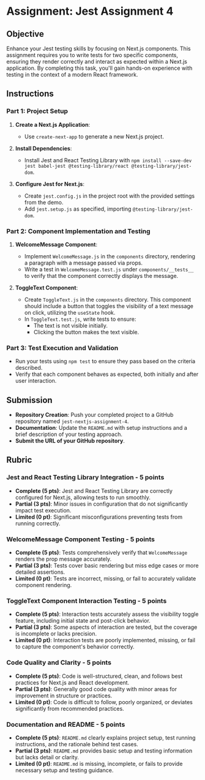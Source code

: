 # Assignment: Jest Assignment 4

## Objective

Enhance your Jest testing skills by focusing on Next.js components. This assignment requires you to write tests for two specific components, ensuring they render correctly and interact as expected within a Next.js application. By completing this task, you'll gain hands-on experience with testing in the context of a modern React framework.

## Instructions

### Part 1: Project Setup

1. **Create a Next.js Application**:

   - Use `create-next-app` to generate a new Next.js project.

2. **Install Dependencies**:

   - Install Jest and React Testing Library with `npm install --save-dev jest babel-jest @testing-library/react @testing-library/jest-dom`.

3. **Configure Jest for Next.js**:
   - Create `jest.config.js` in the project root with the provided settings from the demo.
   - Add `jest.setup.js` as specified, importing `@testing-library/jest-dom`.

### Part 2: Component Implementation and Testing

1. **WelcomeMessage Component**:

   - Implement `WelcomeMessage.js` in the `components` directory, rendering a paragraph with a message passed via props.
   - Write a test in `WelcomeMessage.test.js` under `components/__tests__` to verify that the component correctly displays the message.

2. **ToggleText Component**:
   - Create `ToggleText.js` in the `components` directory. This component should include a button that toggles the visibility of a text message on click, utilizing the `useState` hook.
   - In `ToggleText.test.js`, write tests to ensure:
     - The text is not visible initially.
     - Clicking the button makes the text visible.

### Part 3: Test Execution and Validation

- Run your tests using `npm test` to ensure they pass based on the criteria described.
- Verify that each component behaves as expected, both initially and after user interaction.

## Submission

- **Repository Creation**: Push your completed project to a GitHub repository named `jest-nextjs-assignment-4`.
- **Documentation**: Update the `README.md` with setup instructions and a brief description of your testing approach.
- **Submit the URL of your GitHub repository**.

## Rubric

### Jest and React Testing Library Integration - 5 points

- **Complete (5 pts)**: Jest and React Testing Library are correctly configured for Next.js, allowing tests to run smoothly.
- **Partial (3 pts)**: Minor issues in configuration that do not significantly impact test execution.
- **Limited (0 pt)**: Significant misconfigurations preventing tests from running correctly.

### WelcomeMessage Component Testing - 5 points

- **Complete (5 pts)**: Tests comprehensively verify that `WelcomeMessage` renders the prop message accurately.
- **Partial (3 pts)**: Tests cover basic rendering but miss edge cases or more detailed assertions.
- **Limited (0 pt)**: Tests are incorrect, missing, or fail to accurately validate component rendering.

### ToggleText Component Interaction Testing - 5 points

- **Complete (5 pts)**: Interaction tests accurately assess the visibility toggle feature, including initial state and post-click behavior.
- **Partial (3 pts)**: Some aspects of interaction are tested, but the coverage is incomplete or lacks precision.
- **Limited (0 pt)**: Interaction tests are poorly implemented, missing, or fail to capture the component's behavior correctly.

### Code Quality and Clarity - 5 points

- **Complete (5 pts)**: Code is well-structured, clean, and follows best practices for Next.js and React development.
- **Partial (3 pts)**: Generally good code quality with minor areas for improvement in structure or practices.
- **Limited (0 pt)**: Code is difficult to follow, poorly organized, or deviates significantly from recommended practices.

### Documentation and README - 5 points

- **Complete (5 pts)**: `README.md` clearly explains project setup, test running instructions, and the rationale behind test cases.
- **Partial (3 pts)**: `README.md` provides basic setup and testing information but lacks detail or clarity.
- **Limited (0 pt)**: `README.md` is missing, incomplete, or fails to provide necessary setup and testing guidance.
